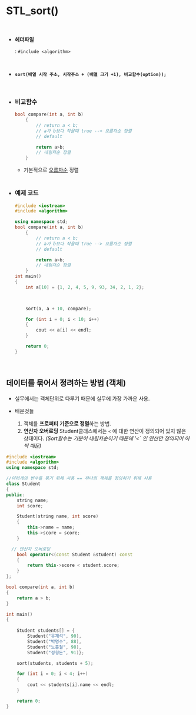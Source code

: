 # STL_sort()

</br> 

- **헤더파일** 

  : `#include <algorithm>`

  </br> 

- **`sort(배열 시작 주소, 시작주소 + (배열 크기 +1), 비교함수(option)); `** 

  </br> 

- ### 비교함수

  ```c++
  bool compare(int a, int b)
      {
          // return a < b;
          // a가 b보다 작을때 true --> 오름차순 정렬
          // default 
  
          return a>b;
          // 내림차순 정렬
      }
  ```

  - 기본적으로 <u>오름차순</u> 정렬

  </br> 

- ### 예제 코드

  ```c++
  #include <iostream>
  #include <algorithm>
  
  using namespace std;
  bool compare(int a, int b)
      {
          // return a < b;
          // a가 b보다 작을때 true --> 오름차순 정렬
          // default 
  
          return a>b;
          // 내림차순 정렬
      }
  int main()
  {
      int a[10] = {1, 2, 4, 5, 9, 93, 34, 2, 1, 2};
  
      
  
      sort(a, a + 10, compare);
  
      for (int i = 0; i < 10; i++)
      {
          cout << a[i] << endl;
      }
  
      return 0;
  }
  ```

  </br> 

## 데이터를 묶어서  정려하는 방법 (객체)

- 실무에서는 객체단위로 다루기 때문에 실무에 가장 가까운 사용.

- 배운것들

  1. 객체를 **프로퍼티 기준으로 정렬**하는 방법.
  2. **연산자 오버로딩**
     Student클래스에서는 `<` 에 대한 연산이 정의되어 있지 않은 상태이다.
     *(Sort함수는 기분이 내림차순이기 때문에 '<` 인 연산만 정의되어 이씩 때문)*

  

```c++
#include <iostream>
#include <algorithm>
using namespace std;

//여러개의 변수를 묶기 위해 사용 == 하나의 객체를 정의하기 위해 사용
class Student
{
public:
    string name;
    int score;

    Student(string name, int score)
    {
        this->name = name;
        this->score = score;
    }

  // 연산자 오버로딩
    bool operator<(const Student &student) const
    {
        return this->score < student.score;
    }
};

bool compare(int a, int b)
{
    return a > b;
}

int main()
{
   
    Student students[] = {
        Student("유재석", 90),
        Student("박명수", 88),
        Student("노홍철", 98),
        Student("정형돈", 91)};

    sort(students, students + 5);

    for (int i = 0; i < 4; i++)
    {
        cout << students[i].name << endl;
    }

    return 0;
}
```

